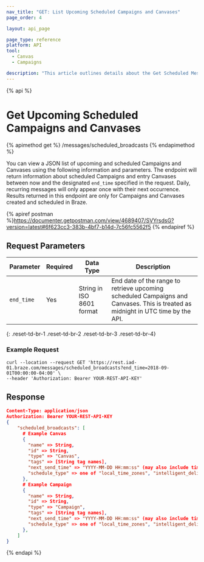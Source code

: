 ```yaml
---
nav_title: "GET: List Upcoming Scheduled Campaigns and Canvases"
page_order: 4

layout: api_page

page_type: reference
platform: API
tool:
  - Canvas
  - Campaigns

description: "This article outlines details about the Get Scheduled Messages Braze endpoint."
---
```

{% api %}
# Get Upcoming Scheduled Campaigns and Canvases
{% apimethod get %}
/messages/scheduled_broadcasts
{% endapimethod %}

You can view a JSON list of upcoming and scheduled Campaigns and Canvases using the following information and parameters. The endpoint will return information about scheduled Campaigns and entry Canvases between now and the designated `end_time` specified in the request. Daily, recurring messages will only appear once with their next occurrence. Results returned in this endpoint are only for Campaigns and Canvases created and scheduled in Braze.

{% apiref postman %}https://documenter.getpostman.com/view/4689407/SVYrsdsG?version=latest#6f623cc3-383b-4bf7-b14d-7c56fc5562f5 {% endapiref %}

## Request Parameters

| Parameter | Required | Data Type | Description |
| --------- | -------- | --------- | ----------- |
| `end_time` | Yes | String in ISO 8601 format | End date of the range to retrieve upcoming scheduled Campaigns and Canvases. This is treated as midnight in UTC time by the API. |
{: .reset-td-br-1 .reset-td-br-2 .reset-td-br-3  .reset-td-br-4}

### Example Request
```
curl --location --request GET 'https://rest.iad-01.braze.com/messages/scheduled_broadcasts?end_time=2018-09-01T00:00:00-04:00' \
--header 'Authorization: Bearer YOUR-REST-API-KEY'
```

## Response

```json
Content-Type: application/json
Authorization: Bearer YOUR-REST-API-KEY
{
    "scheduled_broadcasts": [
      # Example Canvas
      {
        "name" => String,
        "id" => String,
        "type" => "Canvas",
        "tags" => [String tag names],
        "next_send_time" => "YYYY-MM-DD HH:mm:ss" (may also include time zone if not local/intelligent delivery)
        "schedule_type" => one of "local_time_zones", "intelligent_delivery", or the name of your company's time zone
      },
      # Example Campaign
      {
        "name" => String,
        "id" => String,
        "type" => "Campaign",
        "tags" => [String tag names],
        "next_send_time" => "YYYY-MM-DD HH:mm:ss" (may also include time zone if not local/intelligent delivery)
        "schedule_type" => one of "local_time_zones", "intelligent_delivery", or the name of your company's time zone
      },
    ]
}
```

{% endapi %}
